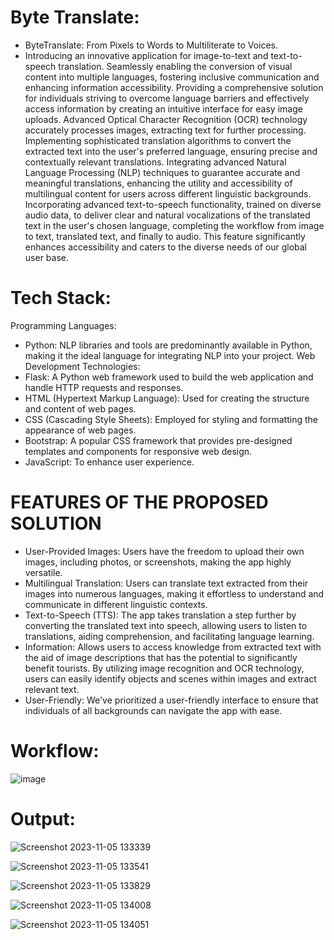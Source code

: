 # Byte Translate:
- ByteTranslate: From Pixels to Words to Multiliterate to Voices.
- Introducing an innovative application for image-to-text and text-to-speech translation. 
Seamlessly enabling the conversion of visual content into multiple languages, fostering inclusive communication and enhancing information accessibility.
Providing a comprehensive solution for individuals striving to overcome language barriers and effectively access information by creating an intuitive interface for easy image uploads. 
Advanced Optical Character Recognition (OCR) technology accurately processes images, extracting text for further processing.
Implementing sophisticated translation algorithms to convert the extracted text into the user's preferred language, ensuring precise and contextually relevant translations.
Integrating advanced Natural Language Processing (NLP) techniques to guarantee accurate and meaningful translations, enhancing the utility and accessibility of multilingual content for users across different linguistic backgrounds.
Incorporating advanced text-to-speech functionality, trained on diverse audio data, to deliver clear and natural vocalizations of the translated text in the user's chosen language, completing the workflow from image to text, translated text, and finally to audio. 
This feature significantly enhances accessibility and caters to the diverse needs of our global user base.

# Tech Stack:
Programming Languages: 
- Python: NLP libraries and tools are predominantly available in Python, making it 
the ideal language for integrating NLP into your project. 
Web Development Technologies: 
- Flask: A Python web framework used to build the web application and handle HTTP 
requests and responses. 
-  HTML (Hypertext Markup Language): Used for creating the structure and content 
of web pages. 
- CSS (Cascading Style Sheets): Employed for styling and formatting the appearance 
of web pages. 
- Bootstrap: A popular CSS framework that provides pre-designed templates and 
components for responsive web design. 
- JavaScript: To enhance user experience.

# FEATURES OF THE PROPOSED SOLUTION 
- User-Provided Images: Users have the freedom to upload their own images, including photos, or 
screenshots, making the app highly versatile. 
- Multilingual Translation: Users can translate text extracted from their images into numerous 
languages, making it effortless to understand and communicate in different linguistic contexts. 
- Text-to-Speech (TTS): The app takes translation a step further by converting the translated text 
into speech, allowing users to listen to translations, aiding comprehension, and facilitating 
language learning. 
- Information: Allows users to access knowledge from extracted text with the aid of image 
descriptions that has the potential to significantly benefit tourists. By utilizing image   recognition 
and OCR technology, users can easily identify objects and scenes within images and extract 
relevant text. 
- User-Friendly: We've prioritized a user-friendly interface to ensure that individuals of all 
backgrounds can navigate the app with ease.

# Workflow:
![image](https://github.com/Lekhamm/Byte-Translate/assets/117354716/034bba63-450d-42f1-9b20-504905552b04)

# Output:
![Screenshot 2023-11-05 133339](https://github.com/Lekhamm/Byte-Translate/assets/117354716/8f3571c1-6297-42ac-a7d0-f5a06bda7f3d)

![Screenshot 2023-11-05 133541](https://github.com/Lekhamm/Byte-Translate/assets/117354716/cbc736d9-6e53-42ed-aa68-66844b256a8c)

![Screenshot 2023-11-05 133829](https://github.com/Lekhamm/Byte-Translate/assets/117354716/3451d5a7-edf1-45fe-a8ec-e1d015463560)

![Screenshot 2023-11-05 134008](https://github.com/Lekhamm/Byte-Translate/assets/117354716/548839d2-9a22-45d8-b45f-0ee5fe0367d7)

![Screenshot 2023-11-05 134051](https://github.com/Lekhamm/Byte-Translate/assets/117354716/c4dbfbdd-0cec-4238-925e-8d6fd876aa05)






